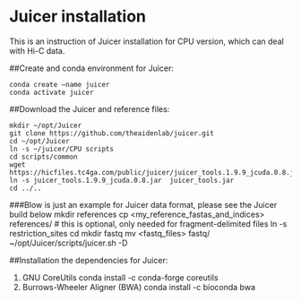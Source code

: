 # Juicer installation

This is an instruction of Juicer installation for CPU version, which can deal with Hi-C data.

##Create and conda environment for Juicer:

    conda create –name juicer
    conda activate juicer

##Download the Juicer and reference files:

    mkdir ~/opt/Juicer
    git clone https://github.com/theaidenlab/juicer.git
    cd ~/opt/Juicer
    ln -s ~/juicer/CPU scripts
    cd scripts/common
    wget https://hicfiles.tc4ga.com/public/juicer/juicer_tools.1.9.9_jcuda.0.8.jar
    ln -s juicer_tools.1.9.9_jcuda.0.8.jar  juicer_tools.jar
    cd ../..
###Blow is just an example for Juicer data format, please see the Juicer build below
    mkdir references
    cp <my_reference_fastas_and_indices> references/
    # this is optional, only needed for fragment-delimited files
    ln -s <myRestrictionSiteDir> restriction_sites
    cd <myWorkingDir>
    mkdir fastq
    mv <fastq_files> fastq/
    ~/opt/Juicer/scripts/juicer.sh -D <myJuicerDir>

##Installation the dependencies for Juicer:

1) GNU CoreUtils
    conda install -c conda-forge coreutils
2) Burrows-Wheeler Aligner (BWA)
    conda install -c bioconda bwa
